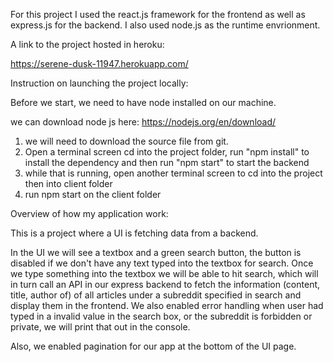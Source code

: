 For this project I used the react.js framework for the frontend as well as express.js for the backend. I 
also used node.js as the runtime envrionment. 

A link to the project hosted in heroku:

https://serene-dusk-11947.herokuapp.com/

Instruction on launching the project locally:

Before we start, we need to have node installed on our machine. 

we can download node js here: https://nodejs.org/en/download/

1) we will need to download the source file from git.
2) Open a terminal screen cd into the project folder, run "npm install" to install the dependency and then run "npm start"
   to start the backend
3) while that is running, open another terminal screen to cd into the project then into client folder
4) run npm start on the client folder


Overview of how my application work:

This is a project where a UI is fetching data from a backend.

In the UI we will see a textbox and a green search button, the button is disabled if we don't have any text typed into the
textbox for search. Once we type something into the textbox we will be able to hit search, which will in turn call an API in
our express backend to fetch the information (content, title, author of) 
of all articles under a subreddit specified in search and display them in the frontend. We also enabled error handling 
when user had typed in a invalid value in the search box, or the subreddit is forbidden or private, we will print that
out in the console.

Also, we enabled pagination for our app at the bottom of the UI page.
